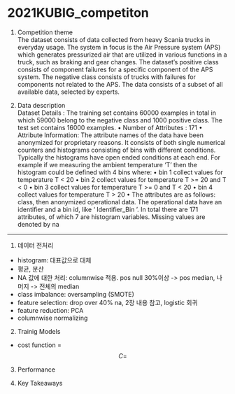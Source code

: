 # 2021KUBIG_competiton
1. Competition theme  
The dataset consists of data collected from heavy Scania trucks in everyday usage. The system in focus is the Air Pressure system (APS) which generates pressurized air that are utilized in various functions in a truck, such as braking and gear changes. The dataset’s positive class consists of component failures for a specific component of the APS system. The negative class consists of trucks with failures for components not related to the APS. The data consists of a subset of all available data, selected by experts.

2. Data description  
Dataset Details : The training set contains 60000 examples in total in which 59000 belong to the negative class and 1000 positive class. The test set contains 16000 examples.
• Number of Attributes : 171
• Attribute Information: The attribute names of the data have been anonymized for proprietary reasons. It consists of both single numerical counters and histograms consisting of bins with different conditions. Typically the histograms have open ended conditions at each end.
For example if we measuring the ambient temperature ‘T’ then the histogram could be defined with 4 bins where:
• bin 1 collect values for temperature T < 20
• bin 2 collect values for temperature T >= 20 and T < 0
• bin 3 collect values for temperature T >= 0 and T < 20
• bin 4 collect values for temperature T > 20
• The attributes are as follows: class, then anonymized operational data. The operational data have an identifier and a bin id, like ‘ Identifier_Bin ’. In total there are 171 attributes, of which 7 are histogram variables. Missing values are denoted by na

---


1. 데이터 전처리
- histogram: 대표값으로 대체
- 평균, 분산
- NA 값에 대한 처리: columnwise 적용. pos null 30%이상 -> pos median, 나머지 -> 전체의 median
- class imbalance: oversampling (SMOTE)
- feature selection: drop over 40% na, 2장 내용 참고, logistic 회귀
- feature reduction: PCA
- columnwise normalizing


2. Trainig Models
- cost function = $$C = $$

3. Performance

4. Key Takeaways
